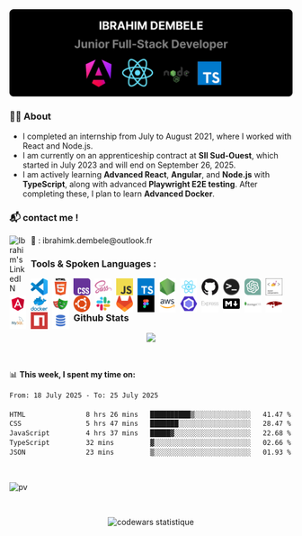 <img src="./header.png" alt="ibrahim dembele GitHub README header image">

### 👲🏿 About
- I completed an internship from July to August 2021, where I worked with React and Node.js.  
- I am currently on an apprenticeship contract at **SII Sud-Ouest**, which started in July 2023 and will end on September 26, 2025.  
- I am actively learning **Advanced React**, **Angular**, and **Node.js** with **TypeScript**, along with advanced **Playwright E2E testing**. After completing these, I plan to learn **Advanced Docker**.

### 📬 contact me !

<a href="https://www.linkedin.com/in/ibrahim-dembele-2a91351b3/">
  <img style="margin-right:8px;" align="left" alt="Ibrahim's LinkedIN" width="30px" src="https://raw.githubusercontent.com/idembele70/idembele70/master/linkedin.svg" />
</a>
 📩 : ibrahimk.dembele@outlook.fr

### Tools & Spoken Languages :

 <img align="left" style="margin-right:8px;" alt="Visual Studio Code" width="30px" src="https://raw.githubusercontent.com/github/explore/main/topics/visual-studio-code/visual-studio-code.png" />
 <img align="left" style="margin-right:8px;" alt="HTML5" width="30px" src="https://raw.githubusercontent.com/github/explore/main/topics/html/html.png" />
 <img align="left" style="margin-right:8px;" alt="CSS3" width="30px" src="https://raw.githubusercontent.com/github/explore/main/topics/css/css.png" />
 <img align="left" style="margin-right:8px;" alt="Sass" width="30px" src="https://raw.githubusercontent.com/github/explore/main/topics/sass/sass.png" />
 <img align="left" style="margin-right:8px;" alt="JavaScript" width="30px" src="https://raw.githubusercontent.com/github/explore/main/topics/javascript/javascript.png" />
 <img align="left" style="margin-right:8px;" alt="TypeScript" width="30px" src="https://raw.githubusercontent.com/github/explore/main/topics/typescript/typescript.png" />
 <img align="left" style="margin-right:8px;" alt="Node.js" width="30px" src="https://raw.githubusercontent.com/github/explore/main/topics/nodejs/nodejs.png" />
 <img align="left" style="margin-right:8px;" alt="React" width="30px" src="https://raw.githubusercontent.com/github/explore/main/topics/react/react.png" />
 <img align="left" style="margin-right:8px;" alt="GitHub" width="30px" src="https://raw.githubusercontent.com/github/explore/78df643247d429f6cc873026c0622819ad797942/topics/github/github.png" />
 <img align="left" style="margin-right:8px;" alt="Terminal" width="30px" src="https://raw.githubusercontent.com/github/explore/main/topics/terminal/terminal.png"/>
 <img align="left" style="margin-right:8px;" alt="Git" width="30px" src="https://raw.githubusercontent.com/github/explore/main/topics/chatgpt-api/chatgpt-api.png" />
 <img align="left" style="margin-right:8px;" alt="Style-components" width="30px" src="https://raw.githubusercontent.com/github/explore/main/topics/styled-components/styled-components.png" />
 <img align="left" style="margin-right:8px;" alt="Angular" width="30px" src="https://raw.githubusercontent.com/github/explore/main/topics/angular/angular.png" />
 <img align="left" style="margin-right:8px;" alt="Docker" width="30px" src="https://raw.githubusercontent.com/github/explore/main/topics/docker/docker.png" />
 <img align="left" style="margin-right:8px;" alt="Playwright" width="30px" src="https://raw.githubusercontent.com/github/explore/main/topics/playwright/playwright.png" />
 <img align="left" style="margin-right:8px;" alt="Ubuntu" width="30px" src="https://raw.githubusercontent.com/github/explore/main/topics/ubuntu/ubuntu.png" />
 <img align="left" style="margin-right:8px;" alt="Slack" width="30px" src="https://raw.githubusercontent.com/github/explore/main/topics/slack/slack.png" />
 <img align="left" style="margin-right:8px;" alt="Gitlab" width="30px" src="https://raw.githubusercontent.com/github/explore/main/topics/gitlab/gitlab.png" />
 <img align="left" style="margin-right:8px;" alt="Figma" width="30px" src="https://raw.githubusercontent.com/github/explore/main/topics/figma/figma.png" />
 <img align="left" style="margin-right:8px;" alt="Aws" width="30px" src="https://raw.githubusercontent.com/github/explore/main/topics/aws/aws.png" />
 <img align="left" style="margin-right:8px;" alt="Eslint" width="30px" src="https://raw.githubusercontent.com/github/explore/main/topics/eslint/eslint.png" />
 <img align="left" style="margin-right:8px;" alt="Express" width="30px" src="https://raw.githubusercontent.com/github/explore/main/topics/express/express.png" />
 <img align="left" style="margin-right:8px;" alt="Markdown" width="30px" src="https://raw.githubusercontent.com/github/explore/main/topics/markdown/markdown.png" />
 <img align="left" style="margin-right:8px;" alt="Mongodb" width="30px" src="https://raw.githubusercontent.com/github/explore/main/topics/mongodb/mongodb.png" />
 <img align="left" style="margin-right:8px;" alt="Mongoose" width="30px" src="https://raw.githubusercontent.com/github/explore/main/topics/mongoose/mongoose.png" />
 <img align="left" style="margin-right:8px;" alt="Mysql" width="30px" src="https://raw.githubusercontent.com/github/explore/main/topics/mysql/mysql.png" />
 <img align="left" style="margin-right:8px;" alt="Npm" width="30px" src="https://raw.githubusercontent.com/github/explore/main/topics/npm/npm.png" />
 <img align="left" style="margin-right:8px;" alt="Sql" width="30px" src="https://raw.githubusercontent.com/github/explore/main/topics/sql/sql.png" />
<br/>
<br/>

### Github Stats

<p align="center"><img src="https://github-readme-stats.vercel.app/api?username=idembele70&theme=dark&show_icons=true"/>
</p>

<br/>

📊 **This week, I spent my time on:**

<!--START_SECTION:waka-->

```txt
From: 18 July 2025 - To: 25 July 2025

HTML               8 hrs 26 mins   ██████████▒░░░░░░░░░░░░░░   41.47 %
CSS                5 hrs 47 mins   ███████░░░░░░░░░░░░░░░░░░   28.47 %
JavaScript         4 hrs 37 mins   █████▓░░░░░░░░░░░░░░░░░░░   22.68 %
TypeScript         32 mins         ▓░░░░░░░░░░░░░░░░░░░░░░░░   02.66 %
JSON               23 mins         ▒░░░░░░░░░░░░░░░░░░░░░░░░   01.93 %
```

<!--END_SECTION:waka-->

<br/>

![pv](https://pageview.vercel.app/?github_user=idembele70)

<br/>

<p align="center"> <img alt="codewars statistique" src="https://www.codewars.com/users/idembele70/badges/small"/></p>
